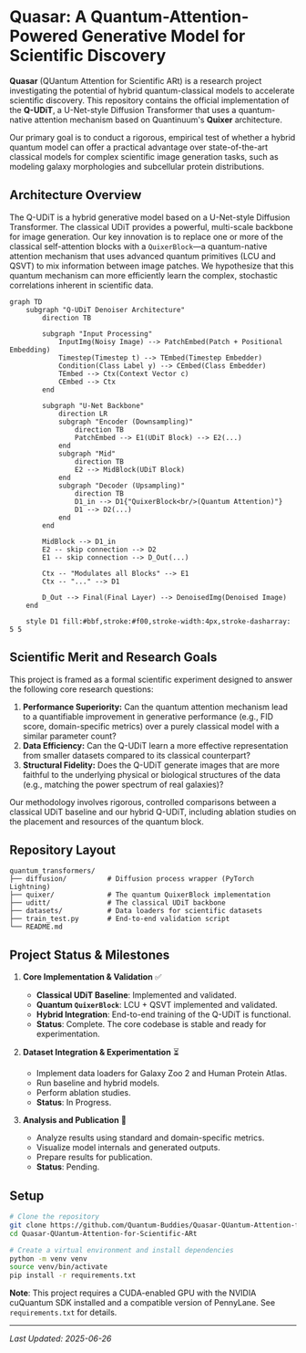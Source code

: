 # Quasar: A Quantum-Attention-Powered Generative Model for Scientific Discovery

**Quasar** (QUantum Attention for Scientific ARt) is a research project investigating the potential of hybrid quantum-classical models to accelerate scientific discovery. This repository contains the official implementation of the **Q-UDiT**, a U-Net-style Diffusion Transformer that uses a quantum-native attention mechanism based on Quantinuum's **Quixer** architecture.

Our primary goal is to conduct a rigorous, empirical test of whether a hybrid quantum model can offer a practical advantage over state-of-the-art classical models for complex scientific image generation tasks, such as modeling galaxy morphologies and subcellular protein distributions.

## Architecture Overview

The Q-UDiT is a hybrid generative model based on a U-Net-style Diffusion Transformer. The classical UDiT provides a powerful, multi-scale backbone for image generation. Our key innovation is to replace one or more of the classical self-attention blocks with a `QuixerBlock`—a quantum-native attention mechanism that uses advanced quantum primitives (LCU and QSVT) to mix information between image patches. We hypothesize that this quantum mechanism can more efficiently learn the complex, stochastic correlations inherent in scientific data.

```mermaid
graph TD
    subgraph "Q-UDiT Denoiser Architecture"
        direction TB

        subgraph "Input Processing"
            InputImg(Noisy Image) --> PatchEmbed(Patch + Positional Embedding)
            Timestep(Timestep t) --> TEmbed(Timestep Embedder)
            Condition(Class Label y) --> CEmbed(Class Embedder)
            TEmbed --> Ctx(Context Vector c)
            CEmbed --> Ctx
        end

        subgraph "U-Net Backbone"
            direction LR
            subgraph "Encoder (Downsampling)"
                direction TB
                PatchEmbed --> E1(UDiT Block) --> E2(...)
            end
            subgraph "Mid"
                direction TB
                E2 --> MidBlock(UDiT Block)
            end
            subgraph "Decoder (Upsampling)"
                direction TB
                D1_in --> D1{"QuixerBlock<br/>(Quantum Attention)"}
                D1 --> D2(...)
            end
        end
        
        MidBlock --> D1_in
        E2 -- skip connection --> D2
        E1 -- skip connection --> D_Out(...)

        Ctx -- "Modulates all Blocks" --> E1
        Ctx -- "..." --> D1

        D_Out --> Final(Final Layer) --> DenoisedImg(Denoised Image)
    end

    style D1 fill:#bbf,stroke:#f00,stroke-width:4px,stroke-dasharray: 5 5
```

## Scientific Merit and Research Goals

This project is framed as a formal scientific experiment designed to answer the following core research questions:

1.  **Performance Superiority:** Can the quantum attention mechanism lead to a quantifiable improvement in generative performance (e.g., FID score, domain-specific metrics) over a purely classical model with a similar parameter count?
2.  **Data Efficiency:** Can the Q-UDiT learn a more effective representation from smaller datasets compared to its classical counterpart?
3.  **Structural Fidelity:** Does the Q-UDiT generate images that are more faithful to the underlying physical or biological structures of the data (e.g., matching the power spectrum of real galaxies)?

Our methodology involves rigorous, controlled comparisons between a classical UDiT baseline and our hybrid Q-UDiT, including ablation studies on the placement and resources of the quantum block.

## Repository Layout
```
quantum_transformers/
├── diffusion/          # Diffusion process wrapper (PyTorch Lightning)
├── quixer/             # The quantum QuixerBlock implementation
├── uditt/              # The classical UDiT backbone
├── datasets/           # Data loaders for scientific datasets
├── train_test.py       # End-to-end validation script
└── README.md
```

## Project Status & Milestones

1.  **Core Implementation & Validation** ✅
    -   **Classical UDiT Baseline**: Implemented and validated.
    -   **Quantum `QuixerBlock`**: LCU + QSVT implemented and validated.
    -   **Hybrid Integration**: End-to-end training of the Q-UDiT is functional.
    -   **Status**: Complete. The core codebase is stable and ready for experimentation.

2.  **Dataset Integration & Experimentation** ⏳
    -   Implement data loaders for Galaxy Zoo 2 and Human Protein Atlas.
    -   Run baseline and hybrid models.
    -   Perform ablation studies.
    -   **Status**: In Progress.

3.  **Analysis and Publication** 🔲
    -   Analyze results using standard and domain-specific metrics.
    -   Visualize model internals and generated outputs.
    -   Prepare results for publication.
    -   **Status**: Pending.

## Setup
```bash
# Clone the repository
git clone https://github.com/Quantum-Buddies/Quasar-QUantum-Attention-for-Scientific-ARt.git
cd Quasar-QUantum-Attention-for-Scientific-ARt

# Create a virtual environment and install dependencies
python -m venv venv
source venv/bin/activate
pip install -r requirements.txt
```
**Note**: This project requires a CUDA-enabled GPU with the NVIDIA cuQuantum SDK installed and a compatible version of PennyLane. See `requirements.txt` for details.

---
*Last Updated: 2025-06-26* 